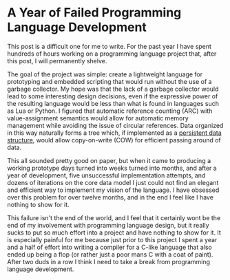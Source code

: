 A Year of Failed Programming Language Development
=================================================

This post is a difficult one for me to write.
For the past year I have spent hundreds of hours working on a programming
language project that, after this post, I will permanently shelve.

The goal of the project was simple: create a lightweight language for
prototyping and embedded scripting that would run without the use of a garbage
collector.
My hope was that the lack of a garbage collector would lead to some interesting
design decisions, even if the expressive power of the resulting language would
be less than what is found in languages such as Lua or Python.
I figured that automatic reference counting (ARC) with value-assignment
semantics would allow for automatic memory management while avoiding the issue
of circular references.
Data organized in this way naturally forms a tree which, if implemented as a
[persistent data structure](https://en.wikipedia.org/wiki/Persistent_data_structure#Trees),
would allow copy-on-write (COW) for efficient passing around of data.

This all sounded pretty good on paper, but when it came to producing a working
prototype days turned into weeks turned into months, and after a year of
development, five unsuccessful implementation attempts, and dozens of iterations
on the core data model I just could not find an elegant and efficient way to
implement my vision of the language.
I have obsessed over this problem for over twelve months, and in the end I feel
like I have nothing to show for it.

This failure isn't the end of the world, and I feel that it certainly wont be
the end of my involvement with programming language design, but it really sucks
to put so much effort into a project and have nothing to show for it.
It is especially painful for me because just prior to this project I spent a
year and a half of effort into writing a compiler for a C-like language that
also ended up being a flop (or rather just a poor mans C with a coat of paint).
After two duds in a row I think I need to take a break from programming language
development.
